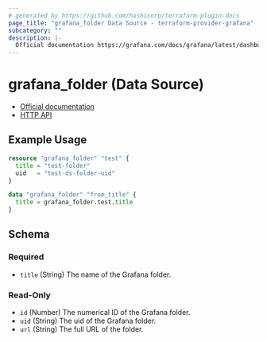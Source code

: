 ```yaml
---
# generated by https://github.com/hashicorp/terraform-plugin-docs
page_title: "grafana_folder Data Source - terraform-provider-grafana"
subcategory: ""
description: |-
  Official documentation https://grafana.com/docs/grafana/latest/dashboards/dashboard-folders/HTTP API https://grafana.com/docs/grafana/latest/http_api/folder/
---
```


# grafana_folder (Data Source)

* [Official documentation](https://grafana.com/docs/grafana/latest/dashboards/dashboard-folders/)
* [HTTP API](https://grafana.com/docs/grafana/latest/http_api/folder/)

## Example Usage

```terraform
resource "grafana_folder" "test" {
  title = "test-folder"
  uid   = "test-ds-folder-uid"
}

data "grafana_folder" "from_title" {
  title = grafana_folder.test.title
}
```

<!-- schema generated by tfplugindocs -->
## Schema

### Required

- `title` (String) The name of the Grafana folder.

### Read-Only

- `id` (Number) The numerical ID of the Grafana folder.
- `uid` (String) The uid of the Grafana folder.
- `url` (String) The full URL of the folder.


